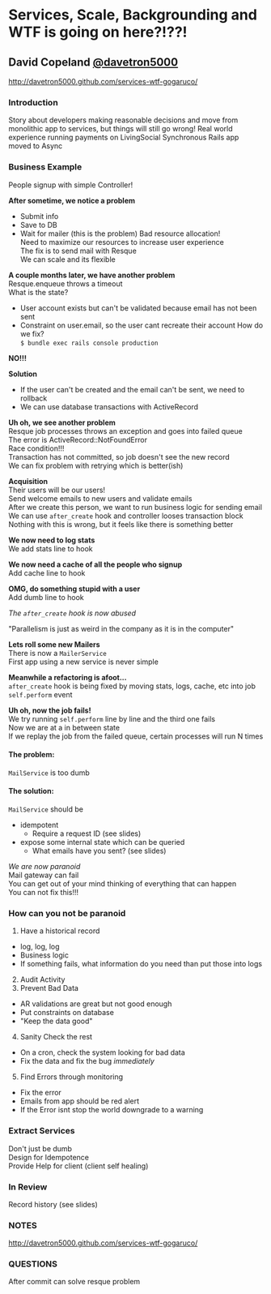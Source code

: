 # Services, Scale, Backgrounding and WTF is going on here?!??!
## David Copeland [@davetron5000](https://twitter.com/davetron5000)

http://davetron5000.github.com/services-wtf-gogaruco/

### Introduction
Story about developers making reasonable decisions and move from monolithic app to services, but things will still go wrong!
Real world experience running payments on LivingSocial
Synchronous Rails app moved to Async

### Business Example
People signup with simple Controller!

**After sometime, we notice a problem**   
 * Submit info
 * Save to DB
 * Wait for mailer (this is the problem)
Bad resource allocation!   
Need to maximize our resources to increase user experience   
The fix is to send mail with Resque   
We can scale and its flexible

**A couple months later, we have another problem**   
Resque.enqueue throws a timeout   
What is the state? 
 * User account exists but can't be validated because email has not been sent
 * Constraint on user.email, so the user cant recreate their account
How do we fix?   
`$ bundle exec rails console production`

**NO!!!**  

**Solution**
 * If the user can't be created and the email can't be sent, we need to rollback
 * We can use database transactions with ActiveRecord

**Uh oh, we see another problem**   
Resque job processes throws an exception and goes into failed queue   
The error is ActiveRecord::NotFoundError   
Race condition!!!      
Transaction has not committed, so job doesn't see the new record      
We can fix problem with retrying which is better(ish)

**Acquisition**   
Their users will be our users!   
Send welcome emails to new users and validate emails   
After we create this person, we want to run business logic for sending email   
We can use `after_create` hook and controller looses transaction block   
Nothing with this is wrong, but it feels like there is something better   

**We now need to log stats**   
We add stats line to hook

**We now need a cache of all the people who signup**   
Add cache line to hook

**OMG, do something stupid with a user**   
Add dumb line to hook

_The `after_create` hook is now abused_

"Parallelism is just as weird in the company as it is in the computer"

**Lets roll some new Mailers**   
There is now a `MailerService`   
First app using a new service is never simple

**Meanwhile a refactoring is afoot...**   
`after_create` hook is being fixed by moving stats, logs, cache, etc into job `self.perform` event

**Uh oh, now the job fails!**   
We try running `self.perform` line by line and the third one fails   
Now we are at a in between state   
If we replay the job from the failed queue, certain processes will run N times

#### The problem:
`MailService` is too dumb

#### The solution:
`MailService` should be
  * idempotent
    * Require a request ID (see slides)
  * expose some internal state which can be queried
    * What emails have you sent? (see slides)

*We are now paranoid*   
Mail gateway can fail   
You can get out of your mind thinking of everything that can happen   
You can not fix this!!!

### How can you not be paranoid

1. Have a historical record
  * log, log, log
  * Business logic
  * If something fails, what information do you need than put those into logs
2. Audit Activity
3. Prevent Bad Data
  * AR validations are great but not good enough
  * Put constraints on database
  * "Keep the data good"
4. Sanity Check the rest
  * On a cron, check the system looking for bad data
  * Fix the data and fix the bug *immediately*
5. Find Errors through monitoring
  * Fix the error
  * Emails from app should be red alert
  * If the Error isnt stop the world downgrade to a warning

### Extract Services
Don't just be dumb   
Design for Idempotence   
Provide Help for client (client self healing)

### In Review
Record history
(see slides)

### NOTES
http://davetron5000.github.com/services-wtf-gogaruco/

### QUESTIONS
After commit can solve resque problem










